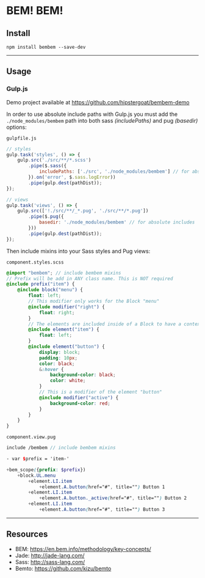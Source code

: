 # BEM! BEM!

## Install
`npm install bembem --save-dev`

---

## Usage

### Gulp.js

Demo project available at <https://github.com/hipstergoat/bembem-demo>

In order to use absolute include paths with Gulp.js you must add the `./node_modules/bembem` path into both sass _(includePaths)_ and pug _(basedir)_ options:

`gulpfile.js`

```javascript
// styles
gulp.task('styles', () => {
    gulp.src('./src/**/*.scss')
        .pipe($.sass({
            includePaths: ['./src', './node_modules/bembem'] // for absolute includes
        }).on('error', $.sass.logError))
        .pipe(gulp.dest(pathDist));
});

// views
gulp.task('views', () => {
    gulp.src(['!./src/**/_*.pug', './src/**/*.pug'])
        .pipe($.pug({
            basedir: './node_modules/bembem' // for absolute includes
        }))
        .pipe(gulp.dest(pathDist));
});
```

Then include mixins into your Sass styles and Pug views:

`component.styles.scss`
```scss
@import "bembem"; // include bembem mixins
// Prefix will be add in ANY class name. This is NOT required
@include prefix("item") {
    @include block("menu") {
        float: left;
        // This modifier only works for the Block "menu"
        @include modifier("right") {
            float: right;
        }
        // The elements are included inside of a Block to have a context
        @include element("item") {
            float: left;
        }
        @include element("button") {
            display: block;
            padding: 10px;
            color: black;
            &:hover {
                background-color: black;
                color: white;
            }
            // This is a modifier of the element "button"
            @include modifier("active") {
                background-color: red;
            }
        }
    }
}
```

`component.view.pug`
```scss
include /bembem // include bembem mixins

- var $prefix = 'item-'

+bem_scope({prefix: $prefix})
	+block.UL.menu
		+element.LI.item
			+element.A.button(href="#", title="") Button 1
		+element.LI.item
			+element.A.button._active(href="#", title="") Button 2
		+element.LI.item
			+element.A.button(href="#", title="") Button 3
```

---
## Resources
- BEM: https://en.bem.info/methodology/key-concepts/
- Jade: http://jade-lang.com/
- Sass: http://sass-lang.com/
- Bemto: https://github.com/kizu/bemto